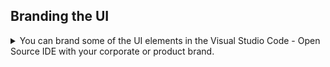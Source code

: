 ## Branding the UI

   <details>
          <summary>You can brand some of the UI elements in the Visual Studio Code - Open Source IDE with your corporate or product brand.</summary>

\
This means first adding brand-related files to the forked IDE repository, then building a container image of the branded IDE, and finally adding a `che-editor.yaml` file to the project repository.

Here are some examples of the UI elements in Visual Studio Code - Open Source that you can brand:

* Browser tab title and icon
* The icon for the empty editor area when no editor is open
* The Status Bar commands
* The Status Bar icon
* The Get Started page
* The tab icon for the Get Started page
* The application name in the *About* dialog


### Prerequisites

* Bash
* `docker`

### Procedure

1\. Fork or download the Git [repository](https://github.com/che-incubator/che-code/tree/main/) of Visual Studio Code - Open Source IDE for {prod}.

2\. In the `/branding/` folder of the repository, create the `product.json` file, which maps custom branding resources. The values defined in the `/branding/product.json` file override the [default values](https://github.com/che-incubator/che-code/blob/main/code/product.json).

**TIP** In the `product.json` file, specify all paths relative the `/branding/` folder.

*Example. `/branding/product.json`*

The following example shows all of the properties that you can customize by using this file:

```
{
    "nameShort": "The application name for UI elements",
    "nameLong": "Red Hat OpenShift Dev Spaces with Microsoft Visual Studio Code - Open Source IDE",
    "icons": {
        "favicon": {
            "universal": "icons/favicon.ico"
        },
        "welcome": {
            "universal": "icons/dev-spaces.svg"
        },
        "statusBarItem": {
            "universal": "icons/dev-spaces.svg"
        },
        "letterpress": {
            "light": "icons/letterpress-light.svg",
            "dark": "icons/letterpress-light.svg"
        }
    },
    "remoteIndicatorCommands": {
        "openDocumentationCommand": "Dev Spaces: Open Documentation",
        "openDashboardCommand": "Dev Spaces: Open Dashboard",
        "stopWorkspaceCommand": "Dev Spaces: Stop Workspace"
    },
    "workbenchConfigFilePath": "workbench-config.json",
    "codiconCssFilePath": "css/codicon.css"
}
```

`nameShort` is the application name for UI elements.

`nameLong` is the application name that is used for the *Welcome* page, **About** dialog, and browser tab title.

`favicon` is the icon for the browser tab title for all themes.

`welcome` is the icon for the tab title of the **Get Started** page for all themes.

`statusBarItem` is the icon for the bottom *Status Bar* for all themes. Define it as `codicon` in the `workbench-config.json` file and the `codicon` CSS styles.

`letterpress` is the icon for the empty editor area when no editor is open. You can provide different icon files for `light` and `dark` themes.

`remoteIndicatorCommands` is the names of commands provided by the [Eclipse Che Remote](https://github.com/che-incubator/che-code/blob/main/code/extensions/che-remote/package.nls.json) extension. Users can run these commands by clicking the *Status Bar*.

`workbenchConfigFilePath` is the relative path to `workbench-config.json`, which is explained in one of the next steps.

`codiconCssFilePath` is the relative path to `css/codicon.css`, which is explained in one of the next steps.

**NOTE** The values defined in the `/branding/product.json` file override the [default values](https://github.com/che-incubator/che-code/blob/main/code/product.json).

3\. Add the icon files, which you specified in the `product.json` file in the previous step, to the repository.

4\. Create a `/branding/workbench-config.json` file with custom values.

*Example. `/branding/workbench-config.json`*

```
{
	"windowIndicator": {
		"label": "$(eclipse-che) Eclipse Che",
		"tooltip": "Eclipse Che"
	},
	"configurationDefaults": {
		"workbench.colorTheme": "Dark",
		"workbench.colorCustomizations": {
			"statusBarItem.remoteBackground": "#FDB940",
			"statusBarItem.remoteForeground": "#525C86"
		}
	},
	"initialColorTheme": {
		"themeType": "dark",
		"colors": {
			"statusBarItem.remoteBackground": "#FDB940",
			"statusBarItem.remoteForeground": "#525C86"
		}
	}
}
```

5\. Create a `/branding/css/codicon.css` file with custom values.

	*Example. `/branding/css/codicon.css`*

```
span.codicon.codicon-eclipse-che  {
	background-image: url(./che/che-icon.svg);
	width: 13px;
	height: 13px;
}
```

6\. Run the `/branding/branding.sh` script.The [branding.sh](https://github.com/che-incubator/che-code/blob/main/branding/branding.sh) script searches for the branding resources in the [branding folder](https://github.com/che-incubator/che-code/tree/main/branding) and applies the changes.

```
$ ./branding/branding.sh
```
<!-- Currently, the [branding.sh](https://github.com/che-incubator/che-code/blob/main/branding/branding.sh) script is not run automatically when building this project. It needs to be integrated into the build process of the [downstream branded project or product](https://github.com/redhat-developer/devspaces-images/blob/devspaces-3-rhel-8/devspaces-code/build/scripts/sync.sh#L96). -->

7\. Build the container image from the `/che-code/` directory and push the image to a container registry:

```
$ {docker-cli} build -f build/dockerfiles/linux-musl.Dockerfile -t linux-musl-amd64 .

$ {docker-cli} build -f build/dockerfiles/linux-libc.Dockerfile -t linux-libc-amd64 .

$ export DOCKER_BUILDKIT=1

$ {docker-cli} build -f build/dockerfiles/assembly.Dockerfile -t vs-code-open-source .

$ {docker-cli} push <username>/vs-code-open-source:next
```

8\. Create a `/.che/che-editor.yaml` file in the remote repository that you intend to clone into workspaces. This file must specify the container image of your customized Visual Studio Code - Open Source that is to be pulled for new workspaces.

*Example. `/che-editor.yaml` for the branded Visual Studio Code - Open Source*

```
inline:
  schemaVersion: 2.1.0
  metadata:
    name: che-code
  commands:
    - id: init-container-command
      apply:
        component: che-code-injector
  events:
    preStart:
      - init-container-command
  components:
    - name: che-code-runtime-description
      container:
        image: quay.io/devfile/universal-developer-image:ubi8-latest
        command:
          - /checode/entrypoint-volume.sh
        volumeMounts:
          - name: checode
            path: /checode
        memoryLimit: 2Gi
        memoryRequest: 256Mi
        cpuLimit: 500m
        cpuRequest: 30m
        endpoints:
          - name: che-code
            attributes:
              type: main
              cookiesAuthEnabled: true
              discoverable: false
              urlRewriteSupported: true
            targetPort: 3100
            exposure: public
            secure: false
            protocol: https
          - name: code-redirect-1
            attributes:
              discoverable: false
              urlRewriteSupported: true
            targetPort: 13131
            exposure: public
            protocol: http
          - name: code-redirect-2
            attributes:
              discoverable: false
              urlRewriteSupported: true
            targetPort: 13132
            exposure: public
            protocol: http
          - name: code-redirect-3
            attributes:
              discoverable: false
              urlRewriteSupported: true
            targetPort: 13133
            exposure: public
            protocol: http
      attributes:
        app.kubernetes.io/component: che-code-runtime
        app.kubernetes.io/part-of: che-code.eclipse.org
    - name: checode
      volume: {}
    - name: che-code-injector
      container:
        image: quay.io/username/vs-code-open-source:next <1>
        command: ["/entrypoint-init-container.sh"]
        volumeMounts:
          - name: checode
            path: /checode
        memoryLimit: 128Mi
        memoryRequest: 32Mi
        cpuLimit: 500m
        cpuRequest: 30m
```

**NOTE** In this example, `quay.io/username/vs-code-open-source:next` specifies the container image of a branded Visual Studio Code - Open Source that will be pulled at workspace creation.


### Verification

1\. Start a new workspace with a clone of the project repository that contains the `che-editor.yaml` file.

2\. Check that the configured UI elements are correctly branded in Visual Studio Code - Open Source in the workspace.

---

</details>
